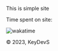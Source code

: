 This is simple site

Time spent on site:

![wakatime](https://wakatime.com/badge/user/901d0624-3579-4ca9-bfd2-e70ee040a3df/project/6c00c166-86f2-4437-90cd-f16c7478cf48.svg)

© 2023, KeyDevS
